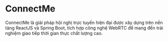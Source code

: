 # ConnectMe
ConnectMe là giải pháp hội nghị trực tuyến hiện đại được xây dựng trên nền tảng ReactJS và Spring Boot, tích hợp công nghệ WebRTC để mang đến trải nghiệm giao tiếp thời gian thực chất lượng cao.
